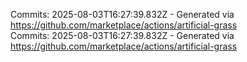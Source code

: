 Commits: 2025-08-03T16:27:39.832Z - Generated via https://github.com/marketplace/actions/artificial-grass
<br>
Commits: 2025-08-03T16:27:39.832Z - Generated via https://github.com/marketplace/actions/artificial-grass
<br>
